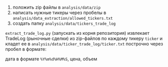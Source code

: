 1) положить zip файлы в `analysis/data/zip`
2) написать нужные тикеры через пробелы в `analysis/data_extraction/allowed_tickers.txt`
3) создать папку `analysis/data/tickers_trade_log`

`extract_trade_log.py` (запускать из корня репозитория) извлекает TradeLog (рыночные сделки) из zip-файлов по каждому тикеру `ticker` и кладет ее
в `analysis/data/ticker_trade_log/ticker.txt` построчно через пробел в формате:

дата в формате `%Y%m%d%H%M%S`, цена, объем

